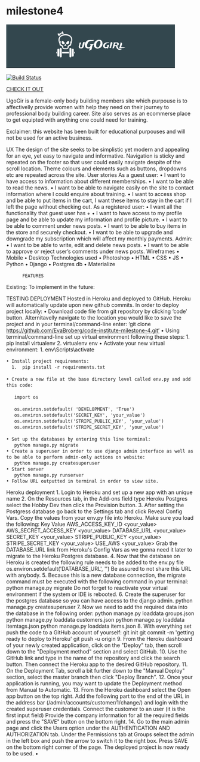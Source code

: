 # milestone4

![alt text](static/img/readmelogo.jpg)

[![Build Status](https://travis-ci.org/EvaBroberg/code-institute-milestone-4.svg?branch=master)](https://travis-ci.org/EvaBroberg/code-institute-milestone-4)


[CHECK IT OUT](https://milestone-4-ugogirl.herokuapp.com/)

UgoGir is a female-only body building members site which purpouse is to affectivelly provide women with help they need on their journey to professional body building career. Site also serves as an ecommerse place to get equipted with anything one could need for training.

Exclaimer: this website has been built for educational purpouses and will not be used for an active business.

UX
The design of the site seeks to be simplistic yet modern and appealing for an eye, yet easy to navigate and informative. Navigation is sticky and repeated on the footer so that user could easily navigate despite of the scroll location. Theme colours and elements such as buttons, dropdowns etc are repeated across the site.
User stories
As a guest user:
    • I want to have access to information about different memberships.
    • I want to be able to read the news.
    • I want to be able to navigate easily on the site to contact information where I could enquire about training.
    • I want to access shop and be able to put items in the cart, I want these items to stay in the cart if I left the page without checking out.
As a registered user:
    • I want all the functionality that guest user has +
    • I want to have access to my profile page and be able to update my information and profile picture.
    • I want to be able to comment under news posts.
    • I want to be able to buy items in the store and securely checkout.
    • I want to be able to upgrade and downgrade my subscription which will affect my monthly payments.
Admin:
    • I want to be able to write, edit and delete news posts.
    • I want to be able to approve or reject user’s comments under news posts.
Wireframes
    • Mobile
    • Desktop
          Technologies used
    • Photoshop 
    • HTML
    • CSS
    • JS
    • Python
    • Django
    • Postgres db
    • Materialize

          FEATURES
Existing:
To implement in the future:

TESTING
DEPLOYMENT
Hosted in Heroku and deployed to GitHub. Heroku will automatically update upon new github commits.
In order to deploy project locally:
    • Download code file from git repository by clicking ‘code’ button. Alternitavelly navigate to the location you would like to save the project and in your terminal/command-line enter: ‘git clone https://github.com/EvaBroberg/code-institute-milestone-4.git’
    • Using terminal/command-line set up virtual environment following these steps:
       1. pip install virtualenv
	2. virtualenv env
    • Activate your new virtual environment:
      1. env\Scripts\activate

    • Install project requirements:
      1.  pip install -r requirements.txt
      
    • Create a new file at the base directory level called env.py and add this code:
      
       import os
       
       os.environ.setdefault( 'DEVELOPMENT', 'True')
       os.environ.setdefault('SECRET_KEY', 'your_value')
       os.environ.setdefault('STRIPE_PUBLIC_KEY', 'your_value')
       os.environ.setdefault('STRIPE_SECRET_KEY', 'your_value')
       
    • Set up the databases by entering this line terminal:
       python manage.py migrate
    • Create a superuser in order to use django admin interface as well as to be able to perform admin-only actions on website:
       python manage.py createsuperuser
    • Start server
       python manage.py runserver
    • Follow URL outputted in terminal in order to view site.
Heroku deployment
    1. Login to Heroku and set up a new app with an unique name 
    2. On the Resources tab, in the Add-ons field type Heroku Postgres select the Hobby Dev then click the Provision button.
    3. After setting the Postgress database go back to the Settings tab and click Reveal Config Vars. Copy the values from your env.py file into Heroku. Make sure you load the following:
Key
Value
AWS_ACCESS_KEY_ID
<your_value>
AWS_SECRET_ACCESS_KEY
<your_value>
DATABASE_URL
<your_value>
SECRET_KEY
<your_value>
STRIPE_PUBLIC_KEY
<your_value>
STRIPE_SECRET_KEY
<your_value>
USE_AWS
<your_value>
       Grab the DATABASE_URL link from Heroku's Config Vars as we gonna need it later to migrate to the Heroku Postgres database.
    4. Now that the database on Heroku is created the following rule needs to be added to the env.py file
       os.environ.setdefault('DATABASE_URL', '<your postgres url grabbed from Heroku>')
       Be assured to not share this URL with anybody.
    5. Because this is a new database connection, the migrate command must be executed with the following command in your terminal:
       python manage.py migrate
       Do not forget to reactivate your virtual environment if the system or IDE is rebooted.
    6. Create the superuser for the postgres database so you can have access to the django admin.
       python manage.py createsuperuser
    7. Now we need to add the required data into the database in the following order:
       python manage.py loaddata groups.json
       python manage.py loaddata customers.json
       python manage.py loaddata itemtags.json
       python manage.py loaddata items.json
    8. With everything set push the code to a GitHub account of yourself:
       git init
       git commit -m 'getting ready to deploy to Heroku'
       git push -u origin
    9. From the Heroku dashboard of your newly created application, click on the "Deploy" tab, then scroll down to the "Deployment method" section and select GitHub.
    10. Use the GitHub link and type in the name of the repository and click the search button. Then connect the Heroku app to the desired GitHub repository.
    11. On the Deployment Tab, scroll a bit further down to the "Manual Deploy" section, select the master branch then click "Deploy Branch".
    12. Once your application is running, you may want to update the Deployment method from Manual to Automatic.
    13. From the Heroku dashboard select the Open app button on the top right. Add the following part to the end of the URL in the address bar (/admin/accounts/customer/1/change/) and login with the created superuser credentials. Connect the customer to an user (it is the first input field) Provide the company information for all the required fields and press the "SAVE" button on the bottom right.
    14. Go to the main admin page and click the Users option under the AUTHENTICATION AND AUTHORIZATION tab. Under the Permissions tab at Groups select the admin in the left box and push the arrow to switch it to the right box. Press SAVE on the bottom right corner of the page. The deployed project is now ready to be used.
    • 

